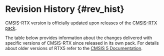 # Revision History {#rev_hist}

CMSIS-RTX version is officially updated upon releases of the [CMSIS-RTX pack](https://www.keil.arm.com/packs/cmsis-rtx-arm/versions/).

The table below provides information about the changes delivered with specific versions of CMSIS-RTX since released in its own pack.
For details about older versions of RTX5 refer to the [CMSIS 5 Documentation](https://arm-software.github.io/CMSIS_5/latest/RTOS2/html/rtos_revisionHistory.html#RTX5RevisionHistory).
